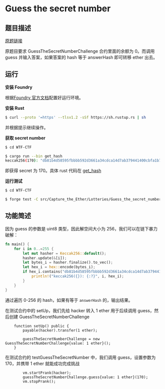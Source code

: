 # Guess the secret number

## 题目描述

[原题链接](https://capturetheether.com/challenges/lotteries/guess-the-secret-number/)

原题目要求 GuessTheSecretNumberChallenge 合约里面的余额为 0。而调用 guess 并输入答案，如果答案的 hash 等于 answerHash 即可转移 ether 出去。

## 运行

**安装 Foundry**

根据[Foundry 官方文档](https://getfoundry.sh/)配置好运行环境。

**安装 Rust**
```sh
$ curl --proto '=https' --tlsv1.2 -sSf https://sh.rustup.rs | sh
```
并根据提示继续操作。

**获取 secret number**
```sh
$ cd WTF-CTF

$ cargo run --bin get_hash
keccak256(170): "db81b4d58595fbbbb592d3661a34cdca14d7ab379441400cbfa1b78bc447c365"
```
即获得 secret 为 170。具体 rust 代码在 [get_hash](./get_hash/)

**运行测试**

```sh
$ cd WTF-CTF

$ forge test -C src/Capture_the_Ether/Lotteries/Guess_the_secret_number -vvv
```

## 功能简述

因为 guess 的参数是 uint8 类型，因此解空间大小为 256，我们可以在链下暴力破解：
```rs
fn main() {
    for i in 0..=255 {
        let mut hasher = Keccak256::default();
        hasher.update(&[i]);
        let bytes_i = hasher.finalize().to_vec();
        let hex_i = hex::encode(bytes_i);
        if hex_i.contains("db81b4d58595fbbbb592d3661a34cdca14d7ab379441400cbfa1b78bc447c365") {
            println!("keccak256({}): {:?}", i, hex_i);
        }
    }
}
```
通过遍历 0-256 的 hash，如果有等于 `answerHash` 的，输出结果。


在测试合约中的 setUp，我们先给 hacker 转入 1 ether 用于后续调用 guess，然后创建 GuessTheSecretNumberChallenge
```solidity
    function setUp() public {
        payable(hacker).transfer(1 ether);

        guessTheSecretNumberChallenge = new GuessTheSecretNumberChallenge{value: 1 ether}();
    }
```

在测试合约的 testGuessTheSecretNumber 中，我们调用 guess，设置参数为 170，并携带 1 ether 就能成功完成挑战
```solidity
        vm.startPrank(hacker);
        guessTheSecretNumberChallenge.guess{value: 1 ether}(170);
        vm.stopPrank();
```
